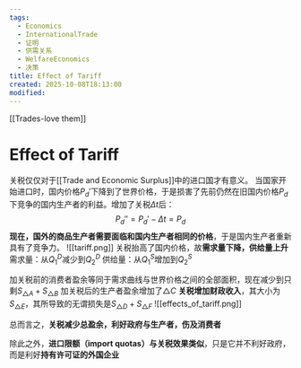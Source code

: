 ```yaml
---
tags:
  - Economics
  - InternationalTrade
  - 证明
  - 供需关系
  - WelfareEconomics
  - 决策
title: Effect of Tariff
created: 2025-10-08T18:13:00
modified:
---
```

[[Trades-love them]]
# Effect of Tariff
关税仅仅对于[[Trade and Economic Surplus]]中的进口国才有意义。
当国家开始进口时，国内价格$P_d'$下降到了世界价格，于是损害了先前仍然在旧国内价格$P_d$下竞争的国内生产者的利益。增加了关税$\Delta t$后：
$$P_d''=P_d'-\Delta t=P_d$$
**现在，国外的商品生产者需要面临和国内生产者相同的价格**，于是国内生产者重新具有了竞争力。
![[tariff.png]]
关税抬高了国内价格，故**需求量下降，供给量上升**
需求量：从$Q^D_1$减少到$Q^D_2$
供给量：从$Q^S_1$增加到$Q^S_2$

加关税前的消费者盈余等同于需求曲线与世界价格之间的全部面积，现在减少到只剩$S_{\triangle A}+S_{\triangle B}$
加关税后的生产者盈余增加了$\triangle C$
**关税增加财政收入**，其大小为$S_{\triangle E}$，其所导致的无谓损失是$S_{\triangle D}+S_{\triangle F}$
![[effects_of_tariff.png]]

总而言之，**关税减少总盈余，利好政府与生产者，伤及消费者**

除此之外，**进口限额（import quotas）与关税效果类似**，只是它并不利好政府，而是利好**持有许可证的外国企业**